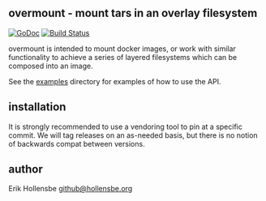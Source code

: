## overmount - mount tars in an overlay filesystem

[![GoDoc](https://godoc.org/github.com/erikh/overmount?status.svg)](https://godoc.org/github.com/erikh/overmount)
[![Build Status](http://jenkins.hollensbe.org:8080/job/overmount-master/badge/icon)](http://jenkins.hollensbe.org:8080/job/overmount-master/)

overmount is intended to mount docker images, or work with similar
functionality to achieve a series of layered filesystems which can be composed
into an image.

See the [examples](https://github.com/erikh/overmount/tree/master/examples)
directory for examples of how to use the API.

## installation

It is strongly recommended to use a vendoring tool to pin at a specific commit.
We will tag releases on an as-needed basis, but there is no notion of backwards
compat between versions.

## author

Erik Hollensbe <github@hollensbe.org>

